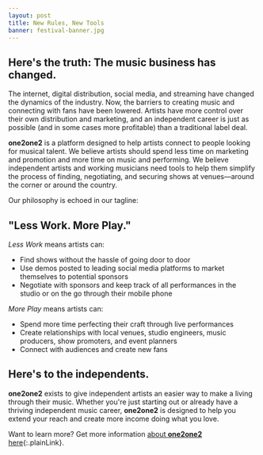 ```yaml
---
layout: post
title: New Rules, New Tools
banner: festival-banner.jpg
---
```


## Here's the truth: The music business has changed.

The internet, digital distribution, social media, and streaming have changed the dynamics of the industry. Now, the barriers to creating music and connecting with fans have been lowered. Artists have more control over their own distribution and marketing, and an independent career is just as possible (and in some cases more profitable) than a traditional label deal.

**one2one2** is a platform designed to help artists connect to people looking for musical talent. We believe artists should spend less time on marketing and promotion and more time on music and performing. We believe independent artists and working musicians need tools to help them simplify the process of finding, negotiating, and securing shows at venues&mdash;around the corner or around the country. 

Our philosophy is echoed in our tagline: 

## "Less Work. More Play."

_Less Work_ means artists can: 
* Find shows without the hassle of going door to door
* Use demos posted to leading social media platforms to market themselves to potential sponsors
* Negotiate with sponsors and keep track of all performances in the studio or on the go through their mobile phone

_More Play_ means artists can: 
* Spend more time perfecting their craft through live performances
* Create relationships with local venues, studio engineers, music producers, show promoters, and event planners   
* Connect with audiences and create new fans   

[//]: # (![DJ image][{{ site.baseurl }}/images/]{: style="width:100%; height=auto"})

## Here's to the independents.

**one2one2** exists to give independent artists an easier way to make a living through their music. Whether you're just starting out or already have a thriving independent music career, **one2one2** is designed to help you extend your reach and create more income doing what you love. 

Want to learn more? Get more information [about **one2one2** here](https://one2one.com/about){:.plainLink}.